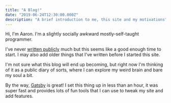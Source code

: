 ```yaml
---
title: "A Blog!"
date: "2019-06-24T12:30:00.000Z"
description: "A brief introduction to me, this site and my motivations"
---
```


Hi, I'm Aaron. I'm a slightly socially awkward mostly-self-taught programmer.

I've never [written publicly](https://medium.com/automation-generation/buying-and-selling-stocks-from-the-command-line-5b4dd5628078) much but this seems like a good enough time to start.
I may also add older things that I've written before I started this site.

I'm not sure what this blog will end up becoming, but right now I'm thinking of it as a public diary of sorts, 
where I can explore my weird brain and bare my soul a bit.

By the way, [Gatsby](https://www.gatsbyjs.org/) is great! I set this thing up in less than an hour,
it was super fast and provides lots of fun tools that I can use to tweak my site and add features.
